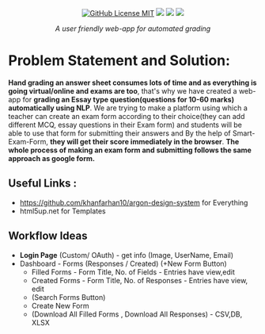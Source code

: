 <p align="center">
<img alt="" src="https://i.ibb.co/jTyNBNs/facebook-cover-photo-2.png" />
<br/>
<a href="LICENSE"><img alt="GitHub License MIT" src="https://img.shields.io/github/license/soumya997/Smart-Exam-Form?style=for-the-badge"></a>
<img src="https://forthebadge.com/images/badges/built-with-love.svg">     <img src="https://forthebadge.com/images/badges/made-with-python.svg">    <img src="https://forthebadge.com/images/badges/open-source.svg">


<center><i>A user friendly web-app for automated grading</i></center>
 
 

 

</p>

# Problem Statement and Solution:
**Hand grading an answer sheet consumes lots of time and as everything is going virtual/online and exams are too**, that's why we have created a web-app for **grading an Essay type question(questions for 10-60 marks) automatically using NLP**. We are trying to make a platform using which a teacher can create an exam form according to their choice(they can add different MCQ, essay questions in their Exam form) and students will be able to use that form for submitting their answers and By the help of Smart-Exam-Form, **they will get their score immediately in the browser**. **The whole process of making an exam form and submitting follows the same approach as google form.**  


## Useful Links :
- https://github.com/khanfarhan10/argon-design-system for Everything
- html5up.net for Templates

## Workflow Ideas
- **Login Page** (Custom/ OAuth) - get info (Image, UserName, Email)
- Dashboard - Forms (Responses / Created) (+New Form Button)
  -  Filled Forms - Form Title, No. of Fields - Entries have view,edit
  -  Created Forms - Form Title, No. of Responses - Entries have view, edit
  -  (Search Forms Button)
  -  Create New Form
  -  (Download All Filled Forms , Download All Responses) - CSV,DB, XLSX
